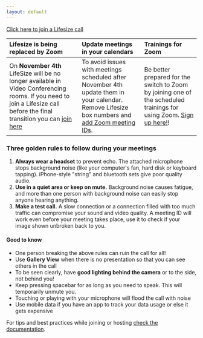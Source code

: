```yaml
---
layout: default
---
```

[Click here to join a Lifesize call](http://vc.greenpeace.org/lifesize)

| Lifesize is being replaced by Zoom | Update meetings in your calendars | Trainings for Zoom |
|:-----------------------------------|:----------------------|:-------------------|
| On **November 4th** LifeSize will be no longer available in Video Conferencing rooms. If you need to join a Lifesize call before the final transition you can [join here](http://vc.greenpeace.org/lifesize) | To avoid issues with meetings scheduled after November 4th update them in your calendar. Remove Lifesize box numbers and [add Zoom meeting IDs](https://support.greenpeace.org/support/collaboration/video-conferencing/using-zoom#create-a-meeting). | Be better prepared for the switch to Zoom by joining one of the scheduled trainings for using Zoom. [Sign up here!](https://forms.gle/89naSikqcDu6mWSr5)!

### Three golden rules to follow during your meetings

1. **Always wear a headset** to prevent echo. The attached microphone stops background noise (like your computer's fan, hard disk or keyboard tapping). iPhone-style "string" and bluetooth sets give poor quality audio.
2. **Use in a quiet area or keep on mute.** Background noise causes fatigue, and more than one person with background noise can easily stop anyone hearing anything.
3. **Make a test call.** A slow connection or a connection filled with too much traffic can compromise your sound and video quality. A meeting ID will work even before your meeting takes place, use it to check if your image shown unbroken back to you.

#### Good to know
* One person breaking the above rules can ruin the call for all!
* Use **Gallery View** when there is no presentation so that you can see others in the call
* To be seen clearly, have **good lighting behind the camera** or to the side, not behind you!
* Keep pressing spacebar for as long as you need to speak. This will temporarily unmute you.
* Touching or playing with your microphone will flood the call with noise
* Use mobile data if you have an app to track your data usage or else it gets expensive

For tips and best practices while joining or hosting [check the documentation](https://support.greenpeace.org/support/collaboration/video-conferencing).
